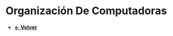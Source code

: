 # Organización De Computadoras

* **[<- Volver](https://github.com/RafaelGonzalez01/Analista-Programador-Universitario-UNLP-/tree/master)**
